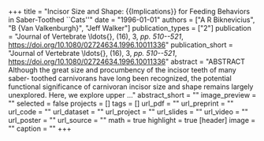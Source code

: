 +++
title = "Incisor Size and Shape: {{Implications}} for Feeding Behaviors in Saber-Toothed ``Cats''"
date = "1996-01-01"
authors = ["A R Biknevicius", "B {Van Valkenburgh}", "Jeff Walker"]
publication_types = ["2"]
publication = "Journal of Vertebrate \ldots{}, (16), 3, _pp. 510--521_, https://doi.org/10.1080/02724634.1996.10011336"
publication_short = "Journal of Vertebrate \ldots{}, (16), 3, _pp. 510--521_, https://doi.org/10.1080/02724634.1996.10011336"
abstract = "ABSTRACT Although the great size and procumbency of the incisor teeth of many saber- toothed carnivorans have long been recognized, the potential functional significance of carnivoran incisor size and shape remains largely unexplored. Here, we explore upper ..."
abstract_short = ""
image_preview = ""
selected = false
projects = []
tags = []
url_pdf = ""
url_preprint = ""
url_code = ""
url_dataset = ""
url_project = ""
url_slides = ""
url_video = ""
url_poster = ""
url_source = ""
math = true
highlight = true
[header]
image = ""
caption = ""
+++
